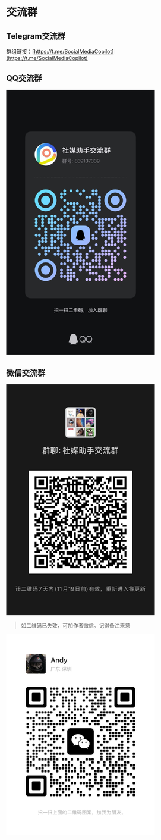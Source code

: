 # 交流群

## Telegram交流群

群组链接：[https://t.me/SocialMediaCopilot](https://t.me/SocialMediaCopilot)

## QQ交流群

<img width="400px" src="images/qq-group-qr-code.jpg" />

## 微信交流群

<img width="400px" src="images/wechat-group-qr-code.jpg" />

> 如二维码已失效，可加作者微信。记得备注来意

<img width="400px" src="images/wechat-qr-code.jpg" />